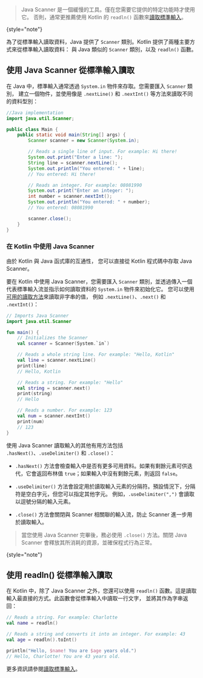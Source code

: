 [//]: # (title: 標準輸入)

> Java Scanner 是一個緩慢的工具。僅在您需要它提供的特定功能時才使用它。
> 否則，通常更推薦使用 Kotlin 的 `readln()` 函數來[讀取標準輸入](basic-syntax.md#read-from-the-standard-input)。
>
{style="note"}

為了從標準輸入讀取資料，Java 提供了 `Scanner` 類別。Kotlin 提供了兩種主要方式來從標準輸入讀取資料：
與 Java 類似的 `Scanner` 類別，以及 `readln()` 函數。

## 使用 Java Scanner 從標準輸入讀取

在 Java 中，標準輸入通常透過 `System.in` 物件來存取。您需要匯入 `Scanner` 類別，
建立一個物件，並使用像是 `.nextLine()` 和 `.nextInt()` 等方法來讀取不同的資料型別：

```java
//Java implementation
import java.util.Scanner;

public class Main {
    public static void main(String[] args) {
        Scanner scanner = new Scanner(System.in);

        // Reads a single line of input. For example: Hi there!
        System.out.print("Enter a line: ");
        String line = scanner.nextLine();
        System.out.println("You entered: " + line);
        // You entered: Hi there!

        // Reads an integer. For example: 08081990
        System.out.print("Enter an integer: ");
        int number = scanner.nextInt();
        System.out.println("You entered: " + number);
        // You entered: 08081990

        scanner.close();
    }
}
```

### 在 Kotlin 中使用 Java Scanner

由於 Kotlin 與 Java 函式庫的互通性，
您可以直接從 Kotlin 程式碼中存取 Java Scanner。

要在 Kotlin 中使用 Java Scanner，您需要匯入 `Scanner` 類別，並透過傳入一個代表標準輸入流並指示如何讀取資料的 `System.in` 物件來初始化它。
您可以使用[可用的讀取方法](https://docs.oracle.com/javase/8/docs/api/java/util/Scanner.html)來讀取非字串的值，
例如 `.nextLine()`、`.next()` 和 `.nextInt()`：

```kotlin
// Imports Java Scanner
import java.util.Scanner

fun main() {
    // Initializes the Scanner
    val scanner = Scanner(System.`in`)

    // Reads a whole string line. For example: "Hello, Kotlin"
    val line = scanner.nextLine()
    print(line)
    // Hello, Kotlin

    // Reads a string. For example: "Hello"
    val string = scanner.next()
    print(string)
    // Hello

    // Reads a number. For example: 123
    val num = scanner.nextInt()
    print(num)
    // 123
}
```

使用 Java Scanner 讀取輸入的其他有用方法包括 `.hasNext()`、`.useDelimiter()` 和 `.close()`：

* `.hasNext()` 方法會檢查輸入中是否有更多可用資料。如果有剩餘元素可供迭代，它會返回布林值 `true`；如果輸入中沒有剩餘元素，則返回 `false`。

* `.useDelimiter()` 方法會設定用於讀取輸入元素的分隔符。預設情況下，分隔符是空白字元，但您可以指定其他字元。
  例如，`.useDelimiter(",")` 會讀取以逗號分隔的輸入元素。

* `.close()` 方法會關閉與 Scanner 相關聯的輸入流，防止 Scanner 進一步用於讀取輸入。

> 當您使用 Java Scanner 完畢後，務必使用 `.close()` 方法。關閉 Java Scanner
> 會釋放其所消耗的資源，並確保程式行為正常。
>
{style="note"}

## 使用 readln() 從標準輸入讀取

在 Kotlin 中，除了 Java Scanner 之外，您還可以使用 `readln()` 函數。這是讀取輸入最直接的方式。此函數會從標準輸入中讀取一行文字，
並將其作為字串返回：

```kotlin
// Reads a string. For example: Charlotte
val name = readln()

// Reads a string and converts it into an integer. For example: 43
val age = readln().toInt()

println("Hello, $name! You are $age years old.")
// Hello, Charlotte! You are 43 years old.
```

更多資訊請參閱[讀取標準輸入](read-standard-input.md)。